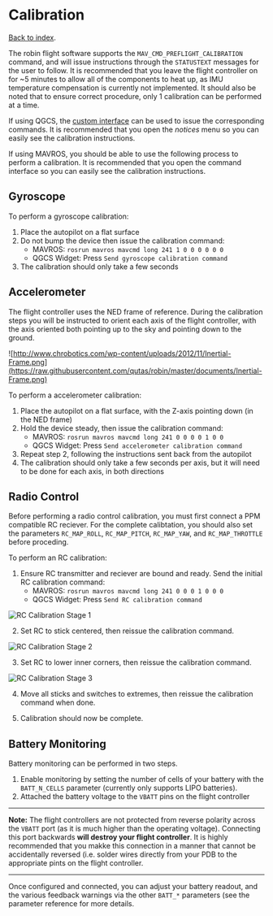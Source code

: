 # Calibration
[Back to index](README.md).

The robin flight software supports the `MAV_CMD_PREFLIGHT_CALIBRATION` command, and will issue instructions through the `STATUSTEXT` messages for the user to follow. It is recommended that you leave the flight controller on for ~5 minutes to allow all of the components to heat up, as IMU temperature compensation is currently not implemented. It should also be noted that to ensure correct procedure, only 1 calibration can be performed at a time.

If using QGCS, the [custom interface](TOOLS.md#qgroundcontrol) can be used to issue the corresponding commands. It is recommended that you open the _notices_ menu so you can easily see the calibration instructions.

If using MAVROS, you should be able to use the following process to perform a calibration. It is recommended that you open the command interface so you can easily see the calibration instructions.

## Gyroscope
To perform a gyroscope calibration:
1. Place the autopilot on a flat surface
2. Do not bump the device then issue the calibration command:
   - MAVROS: `rosrun mavros mavcmd long 241 1 0 0 0 0 0 0`
   - QGCS Widget: Press `Send gyroscope calibration command`
3. The calibration should only take a few seconds

## Accelerometer
The flight controller uses the NED frame of reference. During the calibration steps you will be instructed to orient each axis of the flight controller, with the axis oriented both pointing up to the sky and pointing down to the ground.

![http://www.chrobotics.com/wp-content/uploads/2012/11/Inertial-Frame.png](https://raw.githubusercontent.com/qutas/robin/master/documents/Inertial-Frame.png)

To perform a accelerometer calibration:
1. Place the autopilot on a flat surface, with the Z-axis pointing down (in the NED frame)
2. Hold the device steady, then issue the calibration command:
   - MAVROS: `rosrun mavros mavcmd long 241 0 0 0 0 1 0 0`
   - QGCS Widget: Press `Send accelerometer calibration command`
3. Repeat step 2, following the instructions sent back from the autopilot
4. The calibration should only take a few seconds per axis, but it will need to be done for each axis, in both directions

## Radio Control
Before performing a radio control calibration, you must first connect a PPM compatible RC reciever. For the complete calibtation, you should also set the parameters `RC_MAP_ROLL`, `RC_MAP_PITCH`, `RC_MAP_YAW`, and `RC_MAP_THROTTLE` before proceding.

To perform an RC calibration:
1. Ensure RC transmitter and reciever are bound and ready. Send the initial RC calibration command:
   - MAVROS: `rosrun mavros mavcmd long 241 0 0 0 1 0 0 0`
   - QGCS Widget: Press `Send RC calibration command`

![RC Calibration Stage 1](https://raw.githubusercontent.com/qutas/robin/master/documents/rc_step_1.png)

2. Set RC to stick centered, then reissue the calibration command.

![RC Calibration Stage 2](https://raw.githubusercontent.com/qutas/robin/master/documents/rc_step_2.png)

3. Set RC to lower inner corners, then reissue the calibration command.

![RC Calibration Stage 3](https://raw.githubusercontent.com/qutas/robin/master/documents/rc_step_3.png)

4. Move all sticks and switches to extremes, then reissue the calibration command when done.

5. Calibration should now be complete.

## Battery Monitoring
Battery monitoring can be performed in two steps.
1. Enable monitoring by setting the number of cells of your battery with the `BATT_N_CELLS` parameter (currently only supports LIPO batteries).
2. Attached the battery voltage to the `VBATT` pins on the flight controller

---
**Note:** The flight controllers are not protected from reverse polarity across the `VBATT` port (as it is much higher than the operating voltage). Connecting this port backwards **will destroy your flight controller**. It is highly recommended that you makke this connection in a manner that cannot be accidentally reversed (i.e. solder wires directly from your PDB to the appropriate pints on the flight controller.

---

Once configured and connected, you can adjust your battery readout, and the various feedback warnings via the other `BATT_*` parameters (see the parameter reference for more details.
